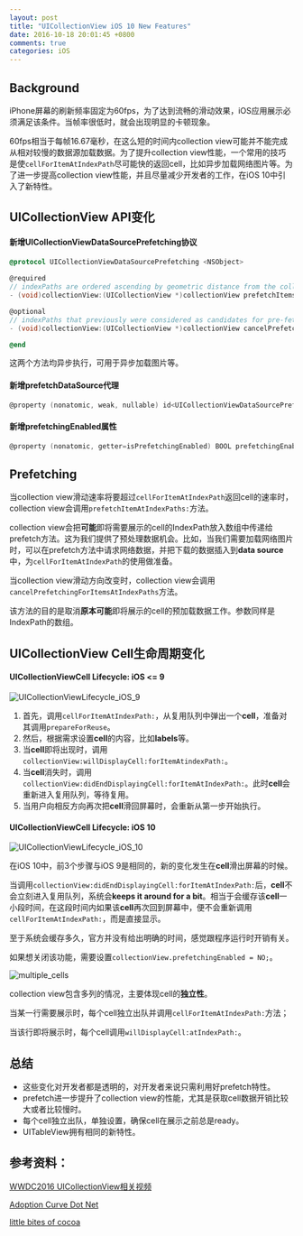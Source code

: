 ```yaml
---
layout: post
title: "UICollectionView iOS 10 New Features"
date: 2016-10-18 20:01:45 +0800
comments: true
categories: iOS
---
```


## Background

iPhone屏幕的刷新频率固定为60fps，为了达到流畅的滑动效果，iOS应用展示必须满足该条件。当帧率很低时，就会出现明显的卡顿现象。

60fps相当于每帧16.67毫秒，在这么短的时间内collection view可能并不能完成从相对较慢的数据源加载数据。为了提升collection view性能，一个常用的技巧是使`cellForItemAtIndexPath`尽可能快的返回cell，比如异步加载网络图片等。为了进一步提高collection view性能，并且尽量减少开发者的工作，在iOS 10中引入了新特性。

<!--more-->

## UICollectionView API变化

#### 新增UICollectionViewDataSourcePrefetching协议

```objective-c
@protocol UICollectionViewDataSourcePrefetching <NSObject>
  
@required
// indexPaths are ordered ascending by geometric distance from the collection view
- (void)collectionView:(UICollectionView *)collectionView prefetchItemsAtIndexPaths:(NSArray<NSIndexPath *> *)indexPaths NS_AVAILABLE_IOS(10_0);

@optional
// indexPaths that previously were considered as candidates for pre-fetching, but were not actually used; may be a subset of the previous call to -collectionView:prefetchItemsAtIndexPaths:
- (void)collectionView:(UICollectionView *)collectionView cancelPrefetchingForItemsAtIndexPaths:(NSArray<NSIndexPath *> *)indexPaths  NS_AVAILABLE_IOS(10_0);

@end
```

这两个方法均异步执行，可用于异步加载图片等。

#### 新增prefetchDataSource代理

```objective-c
@property (nonatomic, weak, nullable) id<UICollectionViewDataSourcePrefetching> prefetchDataSource NS_AVAILABLE_IOS(10_0);
```

#### 新增prefetchingEnabled属性

```objective-c
@property (nonatomic, getter=isPrefetchingEnabled) BOOL prefetchingEnabled NS_AVAILABLE_IOS(10_0);
```

## Prefetching

当collection view滑动速率将要超过`cellForItemAtIndexPath`返回cell的速率时，collection view会调用`prefetchItemAtIndexPaths:`方法。

collection view会把**可能**即将需要展示的cell的IndexPath放入数组中传递给prefetch方法。这为我们提供了预处理数据机会。比如，当我们需要加载网络图片时，可以在prefetch方法中请求网络数据，并把下载的数据插入到**data source**中，为`cellForItemAtIndexPath`的使用做准备。

当collection view滑动方向改变时，collection view会调用`cancelPrefetchingForItemsAtIndexPaths`方法。

该方法的目的是取消**原本可能**即将展示的cell的预加载数据工作。参数同样是IndexPath的数组。

## UICollectionView Cell生命周期变化

#### UICollectionViewCell Lifecycle: iOS <= 9

 ![UICollectionViewLifecycle_iOS_9](http://ofj92itlz.bkt.clouddn.com/UICollectionView:UICollectionViewLifecycle_iOS_9.jpeg)

1. 首先，调用`cellForItemAtIndexPath:`，从复用队列中弹出一个**cell**，准备对其调用`prepareForReuse`。
2. 然后，根据需求设置**cell**的内容，比如**labels**等。
3. 当**cell**即将出现时，调用`collectionView:willDisplayCell:forItemAtindexPath:`。
4. 当**cell**消失时，调用`collectionView:didEndDisplayingCell:forItemAtIndexPath:`。此时**cell**会重新进入复用队列，等待复用。
5. 当用户向相反方向再次把**cell**滑回屏幕时，会重新从第一步开始执行。

#### UICollectionViewCell Lifecycle: iOS 10

 ![UICollectionViewLifecycle_iOS_10](http://ofj92itlz.bkt.clouddn.com/UICollectionView:UICollectionViewLifecycle_iOS_10.jpeg)

在iOS 10中，前3个步骤与iOS 9是相同的，新的变化发生在**cell**滑出屏幕的时候。

当调用`collectionView:didEndDisplayingCell:forItemAtIndexPath:`后，**cell**不会立刻进入复用队列，系统会**keeps it around for a bit**。相当于会缓存该**cell**一小段时间，在这段时间内如果该**cell**再次回到屏幕中，便不会重新调用`cellForItemAtIndexPath:`，而是直接显示。

至于系统会缓存多久，官方并没有给出明确的时间，感觉跟程序运行时开销有关。

如果想关闭该功能，需要设置`collectionView.prefetchingEnabled = NO;`。

 ![multiple_cells](http://ofj92itlz.bkt.clouddn.com/UICollectionView:multiple_cells.jpeg)

collection view包含多列的情况，主要体现cell的**独立性**。

当某一行需要展示时，每个cell独立出队并调用`cellForItemAtIndexPath:`方法；

当该行即将展示时，每个cell调用`willDisplayCell:atIndexPath:`。

## 总结

- 这些变化对开发者都是透明的，对开发者来说只需利用好prefetch特性。
- prefetch进一步提升了collection view的性能，尤其是获取cell数据开销比较大或者比较慢时。
- 每个cell独立出队，单独设置，确保cell在展示之前总是ready。
- UITableView拥有相同的新特性。

## 参考资料：

[WWDC2016 UICollectionView相关视频](https://developer.apple.com/videos/play/wwdc2016/219/)

[Adoption Curve Dot Net](https://adoptioncurve.net/archives/2016/06/collection-view-updates-in-ios10/)

[little bites of cocoa](https://littlebitesofcocoa.com/241-uicollectionview-cell-pre-fetching)

